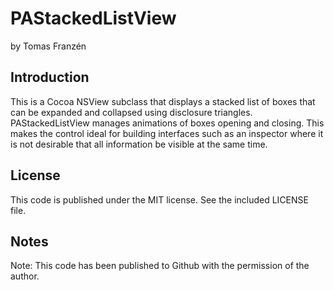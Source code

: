 # PAStackedListView
by Tomas Franzén

## Introduction

This is a Cocoa NSView subclass that displays a stacked list of boxes that can be expanded and collapsed using disclosure triangles. PAStackedListView manages animations of boxes opening
and closing. This makes the control ideal for building interfaces such as an inspector where it is not desirable that all information be visible at the same time.

## License

This code is published under the MIT license. See the included LICENSE file.

## Notes

Note: This code has been published to Github with the permission of the author.
